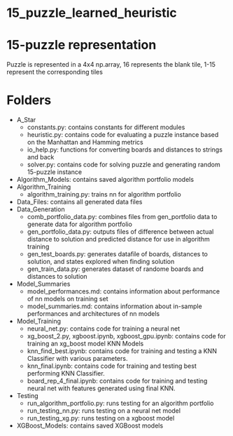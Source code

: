 # 15_puzzle_learned_heuristic

# 15-puzzle representation
Puzzle is represented in a 4x4 np.array, 16 represents the blank tile, 1-15 represent the corresponding tiles

# Folders
- A_Star 
  - constants.py: contains constants for different modules 
  - heuristic.py: contains code for evaluating a puzzle instance based on the Manhattan and Hamming metrics  
  - io_help.py: functions for converting boards and distances to strings and back 
  - solver.py: contains code for solving puzzle and generating random 15-puzzle instance  
- Algorithm_Models: contains saved algorithm portfolio models 
- Algorithm_Training
  - algorithm_training.py: trains nn for algorithm portfolio 
- Data_Files: contains all generated data files
- Data_Generation
  - comb_portfolio_data.py: combines files from gen_portfolio data to generate data for algorithm portfolio
  - gen_portfolio_data.py: outputs files of difference between actual distance to solution and predicted distance for use in algorithm training
  - gen_test_boards.py: generates datafile of boards, distances to solution, and states explored when finding solution
  - gen_train_data.py: generates dataset of randome boards and distances to solution
- Model_Summaries
  - model_performances.md: contains information about performance of nn models on training set
  - model_summaries.md: contains information about in-sample performances and architectures of nn models
- Model_Training
  - neural_net.py: contains code for training a neural net
  - xg_boost_2.py, xgboost.ipynb, xgboost_gpu.ipynb: contains code for training an xg_boost model
KNN Models
  - knn_find_best.ipynb: contains code for training and testing a KNN Classifier with various parameters.
  - knn_final.ipynb: contains code for training and testing best performing KNN Classifier.
  - board_rep_4_final.ipynb: contains code for training and testing neural net with features generated using final KNN.
- Testing
  - run_algorithm_portfolio.py: runs testing for an algorithm portfolio
  - run_testing_nn.py: runs testing on a neural net model
  - run_testing_xg.py: runs testing on a xgboost model
- XGBoost_Models: contains saved XGBoost models 
  
